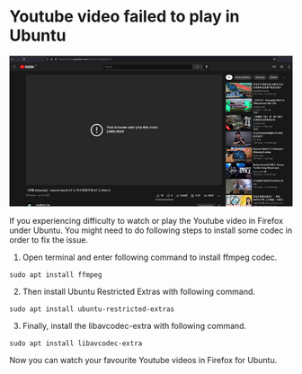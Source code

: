 # Youtube video failed to play in Ubuntu

<img src="https://github.com/jonhan8352/youtube-video-cannot-play-in-ubuntu/blob/main/screenshot202109172100.jpg">

If you experiencing difficulty to watch or play the Youtube video in Firefox under Ubuntu. You might need to do following steps to install some codec in order to fix the issue.
1. Open terminal and enter following command to install ffmpeg codec.
```
sudo apt install ffmpeg
```
2. Then install Ubuntu Restricted Extras with following command.
```
sudo apt install ubuntu-restricted-extras
```
3. Finally, install the libavcodec-extra with following command.
```
sudo apt install libavcodec-extra
````
Now you can watch your favourite Youtube videos in Firefox for Ubuntu.

